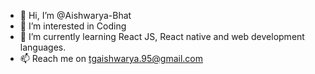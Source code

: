 - 👋 Hi, I’m @Aishwarya-Bhat
- 👀 I’m interested in Coding
- 🌱 I’m currently learning React JS, React native and web development languages.
- 📫 Reach me on tgaishwarya.95@gmail.com

<!---
Aishwarya-Bhat/Aishwarya-Bhat is a ✨ special ✨ repository because its `README.md` (this file) appears on your GitHub profile.
You can click the Preview link to take a look at your changes.
--->
